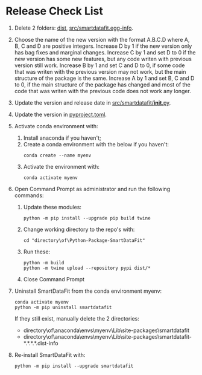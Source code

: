 # Release Check List

1. Delete 2 folders: [dist](dist), [src/smartdatafit.egg-info](src/smartdatafit.egg-info).

2. Choose the name of the new version with the format A.B.C.D where A, B, C and D are positive integers. Increase D by 1
   if the new version only has bag fixes and marginal changes. Increase C by 1 and set D to 0 if the new version has
   some new features, but any code writen with previous version still work. Increase B by 1 and set C and D to 0, if
   some code that was writen with the previous version may not work, but the main structure of the package is the same.
   Increase A by 1 and set B, C and D to 0, if the main structure of the package has changed and most of the code that
   was writen with the previous code does not work any longer.

3. Update the version and release date in [src/smartdatafit/__init__.py](src/smartdatafit/__init__.py).

4. Update the version in [pyproject.toml](pyproject.toml).

5. Activate conda environment with:
   
   1. Install anaconda if you haven't;
   2. Create a conda environment with the below if you haven't:
      ```
      conda create --name myenv
      ```
   3. Activate the environment with:
      ```
      conda activate myenv
      ```

6. Open Command Prompt as administrator and run the following commands:

   1. Update these modules:
      ```
      python -m pip install --upgrade pip build twine
      ```
   2. Change working directory to the repo's with:
      ```
      cd "directory\of\Python-Package-SmartDataFit"
      ```

   3. Run these:
      ```
      python -m build
      python -m twine upload --repository pypi dist/*
      ```
   4. Close Command Prompt

7. Uninstall SmartDataFit from the conda environment myenv:
   ```
   conda activate myenv
   python -m pip uninstall smartdatafit
   ```
   If they still exist, manually delete the 2 directories:
   - directory\of\anaconda\envs\myenv\Lib\site-packages\smartdatafit
   - directory\of\anaconda\envs\myenv\Lib\site-packages\smartdatafit-\*.\*.\*.\*.dist-info

8. Re-install SmartDataFit with:
   ```
   python -m pip install --upgrade smartdatafit
   ```

